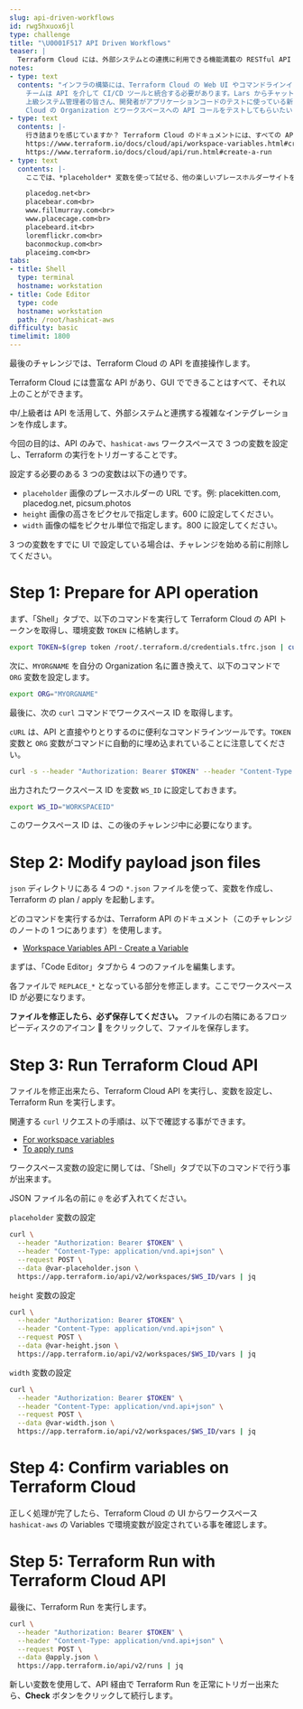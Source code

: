 ```yaml
---
slug: api-driven-workflows
id: rwg5hxuox6jl
type: challenge
title: "\U0001F517 API Driven Workflows"
teaser: |
  Terraform Cloud には、外部システムとの連携に利用できる機能満載の RESTful API があります。これからの時代、GUI は必要ありません!
notes:
- type: text
  contents: "インフラの構築には、Terraform Cloud の Web UI やコマンドラインインターフェイス (CLI) を使うことがほとんどです。DevOps
    チームは API を介して CI/CD ツールと統合する必要があります。Lars からチャットメッセージが届きます。\n\n>\U0001F468\U0001F3FB‍\U0001F9B2
    上級システム管理者の皆さん、開発者がアプリケーションコードのテストに使っている新しい継続的インテグレーションツールがあります。私たちの Terraform
    Cloud の Organization とワークスペースへの API コールをテストしてもらいたいと思います。これを見て、API がどのように動作するかを学んでもらえますか？"
- type: text
  contents: |-
    行き詰まりを感じていますか？ Terraform Cloud のドキュメントには、すべての API エンドポイントの例が記載されています。
    https://www.terraform.io/docs/cloud/api/workspace-variables.html#create-a-variable<br>
    https://www.terraform.io/docs/cloud/api/run.html#create-a-run
- type: text
  contents: |-
    ここでは、*placeholder* 変数を使って試せる、他の楽しいプレースホルダーサイトをご紹介します。<br>

    placedog.net<br>
    placebear.com<br>
    www.fillmurray.com<br>
    www.placecage.com<br>
    placebeard.it<br>
    loremflickr.com<br>
    baconmockup.com<br>
    placeimg.com<br>
tabs:
- title: Shell
  type: terminal
  hostname: workstation
- title: Code Editor
  type: code
  hostname: workstation
  path: /root/hashicat-aws
difficulty: basic
timelimit: 1800
---
```

最後のチャレンジでは、Terraform Cloud の API を直接操作します。

Terraform Cloud には豊富な API があり、GUI でできることはすべて、それ以上のことができます。

中/上級者は API を活用して、外部システムと連携する複雑なインテグレーションを作成します。

今回の目的は、API のみで、`hashicat-aws` ワークスペースで 3 つの変数を設定し、Terraform の実行をトリガーすることです。

設定する必要のある 3 つの変数は以下の通りです。

- `placeholder` 画像のプレースホルダーの URL です。例: placekitten.com, placedog.net, picsum.photos
- `height` 画像の高さをピクセルで指定します。600 に設定してください。
- `width` 画像の幅をピクセル単位で指定します。800 に設定してください。

3 つの変数をすでに UI で設定している場合は、チャレンジを始める前に削除してください。

Step 1: Prepare for API operation
=============================

まず、「Shell」タブで、以下のコマンドを実行して Terraform Cloud の API トークンを取得し、環境変数 `TOKEN` に格納します。

```bash
export TOKEN=$(grep token /root/.terraform.d/credentials.tfrc.json | cut -d '"' -f4)
```

次に、`MYORGNAME` を自分の Organization 名に置き換えて、以下のコマンドで `ORG` 変数を設定します。

```bash
export ORG="MYORGNAME"
```

最後に、次の `curl` コマンドでワークスペース ID を取得します。

`cURL` は、API と直接やりとりするのに便利なコマンドラインツールです。`TOKEN` 変数と `ORG` 変数がコマンドに自動的に埋め込まれていることに注意してください。

```bash
curl -s --header "Authorization: Bearer $TOKEN" --header "Content-Type: application/vnd.api+json" https://app.terraform.io/api/v2/organizations/$ORG/workspaces/hashicat-aws | jq -r .data.id
```

出力されたワークスペース ID を変数 `WS_ID` に設定しておきます。

```bash
export WS_ID="WORKSPACEID"
```

このワークスペース ID は、この後のチャレンジ中に必要になります。

Step 2: Modify payload json files
=============================

`json` ディレクトリにある 4 つの `*.json` ファイルを使って、変数を作成し、Terraform の plan / apply を起動します。

どのコマンドを実行するかは、Terraform API のドキュメント（このチャレンジのノートの 1 つにあります）を使用します。

  - [Workspace Variables API - Create a Variable](https://www.terraform.io/cloud-docs/api-docs/workspace-variables#create-a-variable)

まずは、「Code Editor」タブから 4 つのファイルを編集します。

各ファイルで `REPLACE_*` となっている部分を修正します。ここでワークスペース ID が必要になります。

**ファイルを修正したら、必ず保存してください。** ファイルの右隣にあるフロッピーディスクのアイコン 💾 をクリックして、ファイルを保存します。

Step 3: Run Terraform Cloud API
=============================

ファイルを修正出来たら、Terraform Cloud API を実行し、変数を設定し、Terraform Run を実行します。

関連する `curl` リクエストの手順は、以下で確認する事ができます。

- [For workspace variables](https://www.terraform.io/docs/cloud/api/workspace-variables.html#sample-request)
- [To apply runs](https://www.terraform.io/docs/cloud/api/run.html#sample-request)

ワークスペース変数の設定に関しては、「Shell」タブで以下のコマンドで行う事が出来ます。

JSON ファイル名の前に `@` を必ず入れてください。

`placeholder` 変数の設定

```bash
curl \
  --header "Authorization: Bearer $TOKEN" \
  --header "Content-Type: application/vnd.api+json" \
  --request POST \
  --data @var-placeholder.json \
  https://app.terraform.io/api/v2/workspaces/$WS_ID/vars | jq
```

`height` 変数の設定

```bash
curl \
  --header "Authorization: Bearer $TOKEN" \
  --header "Content-Type: application/vnd.api+json" \
  --request POST \
  --data @var-height.json \
  https://app.terraform.io/api/v2/workspaces/$WS_ID/vars | jq
```

`width` 変数の設定

```bash
curl \
  --header "Authorization: Bearer $TOKEN" \
  --header "Content-Type: application/vnd.api+json" \
  --request POST \
  --data @var-width.json \
  https://app.terraform.io/api/v2/workspaces/$WS_ID/vars | jq
```

Step 4: Confirm variables on Terraform Cloud
=============================

正しく処理が完了したら、Terraform Cloud の UI からワークスペース `hashicat-aws` の Variables で環境変数が設定されている事を確認します。

Step 5: Terraform Run with Terraform Cloud API
=============================

最後に、Terraform Run を実行します。

```bash
curl \
  --header "Authorization: Bearer $TOKEN" \
  --header "Content-Type: application/vnd.api+json" \
  --request POST \
  --data @apply.json \
  https://app.terraform.io/api/v2/runs | jq
```

新しい変数を使用して、API 経由で Terraform Run を正常にトリガー出来たら、**Check** ボタンをクリックして続行します。